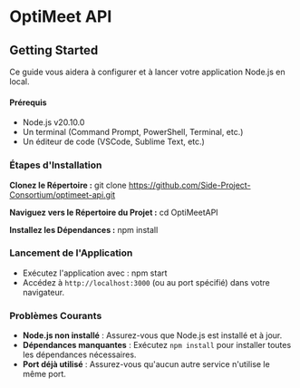 # OptiMeet API

## Getting Started

Ce guide vous aidera à configurer et à lancer votre application Node.js en local.

#### Prérequis

- Node.js v20.10.0
- Un terminal (Command Prompt, PowerShell, Terminal, etc.)
- Un éditeur de code (VSCode, Sublime Text, etc.)

### Étapes d'Installation

**Clonez le Répertoire :** git clone https://github.com/Side-Project-Consortium/optimeet-api.git

**Naviguez vers le Répertoire du Projet :** cd OptiMeetAPI

**Installez les Dépendances :** npm install

### Lancement de l'Application

- Exécutez l'application avec : npm start
- Accédez à `http://localhost:3000` (ou au port spécifié) dans votre navigateur.

### Problèmes Courants

- **Node.js non installé** : Assurez-vous que Node.js est installé et à jour.
- **Dépendances manquantes** : Exécutez `npm install` pour installer toutes les dépendances nécessaires.
- **Port déjà utilisé** : Assurez-vous qu'aucun autre service n'utilise le même port.
